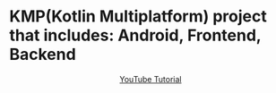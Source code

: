 # KMP(Kotlin Multiplatform) project that includes: Android, Frontend, Backend
<p align="center">
  <a href="https://youtu.be/o69_idGbF28" align="center">YouTube Tutorial</a>
</p>
<p align="center">
</p>
